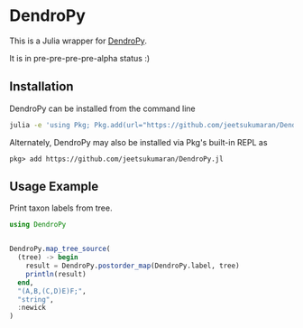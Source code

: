 # DendroPy

This is a Julia wrapper for [DendroPy](https://jeetsukumaran.github.io/DendroPy/).

It is in pre-pre-pre-pre-alpha status :)

<!-- [![Stable](https://img.shields.io/badge/docs-stable-blue.svg)](https://jeetsukumaran.github.io/DendroPy.jl/stable/) -->
<!-- [![Dev](https://img.shields.io/badge/docs-dev-blue.svg)](https://jeetsukumaran.github.io/DendroPy.jl/dev/) -->
<!-- [![Build Status](https://github.com/jeetsukumaran/DendroPy.jl/actions/workflows/CI.yml/badge.svg?branch=main)](https://github.com/jeetsukumaran/DendroPy.jl/actions/workflows/CI.yml?query=branch%3Amain) -->

## Installation

DendroPy can be installed from the command line
```bash
julia -e 'using Pkg; Pkg.add(url="https://github.com/jeetsukumaran/DendroPy.jl")'
```

Alternately, DendroPy may also be installed via Pkg's built-in REPL as
```
pkg> add https://github.com/jeetsukumaran/DendroPy.jl
```

## Usage Example

Print taxon labels from tree.

```julia
using DendroPy


DendroPy.map_tree_source(
  (tree) -> begin
    result = DendroPy.postorder_map(DendroPy.label, tree)
    println(result)
  end,
  "(A,B,(C,D)E)F;",
  "string",
  :newick
)
```
